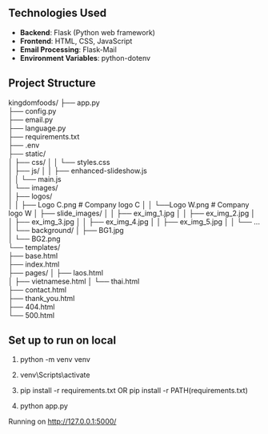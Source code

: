 ## Technologies Used

- **Backend**: Flask (Python web framework)
- **Frontend**: HTML, CSS, JavaScript
- **Email Processing**: Flask-Mail
- **Environment Variables**: python-dotenv

## Project Structure

kingdomfoods/
├── app.py              
├── config.py              
├── email.py              
├── language.py            
├── requirements.txt       
├── .env                   
├── static/               
│   ├── css/
│   │   └── styles.css   
│   ├── js/
│   │   ├── enhanced-slideshow.js  
│   │   └── main.js                  
│   └── images/     
│       ├── logos/      
│       │       ├── Logo C.png       # Company logo C
│       │       └──Logo W.png       # Company logo W
│       ├── slide_images/
│       │       ├── ex_img_1.jpg
│       │       ├── ex_img_2.jpg
│       │       ├── ex_img_3.jpg
│       │       ├── ex_img_4.jpg
│       │       ├── ex_img_5.jpg
│       │       └── ...
│       └── background/
│               ├── BG1.jpg      
│               └── BG2.png     
└── templates/            
    ├── base.html         
    ├── index.html       
    ├── pages/
    │   ├── laos.html      
    │   ├── vietnamese.html
    │   └── thai.html      
    ├── contact.html      
    ├── thank_you.html   
    ├── 404.html          
    └── 500.html

## Set up to run on local

1. python -m venv venv

2. venv\Scripts\activate

3. pip install -r requirements.txt OR pip install -r PATH(requirements.txt)

4. python app.py

Running on http://127.0.0.1:5000/
